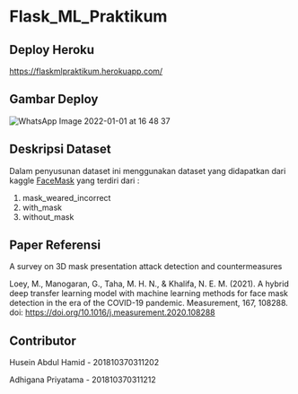 # Flask_ML_Praktikum

## Deploy Heroku 

https://flaskmlpraktikum.herokuapp.com/

## Gambar Deploy
![WhatsApp Image 2022-01-01 at 16 48 37](https://user-images.githubusercontent.com/49096980/147848062-1acedb75-55af-46ea-9600-b7015ce38229.jpeg)

## Deskripsi Dataset 
Dalam penyusunan dataset ini menggunakan dataset yang didapatkan dari kaggle [FaceMask](https://www.kaggle.com/vijaykumar1799/face-mask-detection) yang terdiri dari :
1. mask_weared_incorrect
2. with_mask
3. without_mask

## Paper Referensi
A survey on 3D mask presentation attack detection and countermeasures

Loey, M., Manogaran, G., Taha, M. H. N., & Khalifa, N. E. M. (2021). A hybrid deep transfer learning model with machine learning methods for face mask detection in the era of the COVID-19 pandemic. Measurement, 167, 108288. doi: https://doi.org/10.1016/j.measurement.2020.108288

## Contributor
Husein Abdul Hamid - 201810370311202

Adhigana Priyatama - 201810370311212



